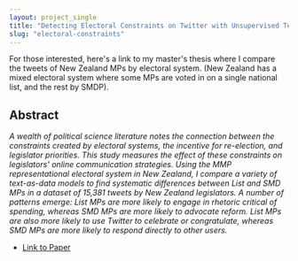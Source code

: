 ```yaml
---
layout: project_single
title: "Detecting Electoral Constraints on Twitter with Unsupervised Text-as-Data"
slug: "electoral-constraints"
---
```


For those interested, here's a link to my master's thesis where I compare the tweets of New Zealand MPs by electoral system. (New Zealand has a mixed electoral system where some MPs are voted in on a single national list, and the rest by SMDP).

## Abstract

_A wealth of political science literature notes the connection between the constraints created by electoral systems, the incentive for re-election, and legislator priorities. This study measures the effect of these constraints on legislators' online communication strategies. Using the MMP representational electoral system in New Zealand, I compare a variety of text-as-data models to find systematic differences between List and SMD MPs in a dataset of 15,381 tweets by New Zealand legislators. A number of patterns emerge: List MPs are more likely to engage in rhetoric critical of spending, whereas SMD MPs are more likely to advocate reform. List MPs are also more likely to use Twitter to celebrate or congratulate, whereas SMD MPs are more likely to respond directly to other users._

- [Link to Paper](/static/docs/harukawa-2019-msc-thesis.pdf)

